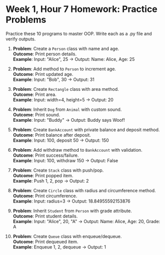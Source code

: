 # Week 1, Hour 7 Homework: Practice Problems

Practice these 10 programs to master OOP. Write each as a .py file and verify outputs.

1. **Problem**: Create a `Person` class with name and age.  
   **Outcome**: Print person details.  
   **Example**: Input: "Alice", 25 → Output: Name: Alice, Age: 25

2. **Problem**: Add method to `Person` to increment age.  
   **Outcome**: Print updated age.  
   **Example**: Input: "Bob", 30 → Output: 31

3. **Problem**: Create `Rectangle` class with area method.  
   **Outcome**: Print area.  
   **Example**: Input: width=4, height=5 → Output: 20

4. **Problem**: Inherit `Dog` from `Animal` with custom sound.  
   **Outcome**: Print sound.  
   **Example**: Input: "Buddy" → Output: Buddy says Woof!

5. **Problem**: Create `BankAccount` with private balance and deposit method.  
   **Outcome**: Print balance after deposit.  
   **Example**: Input: 100, deposit 50 → Output: 150

6. **Problem**: Add withdraw method to `BankAccount` with validation.  
   **Outcome**: Print success/failure.  
   **Example**: Input: 100, withdraw 150 → Output: False

7. **Problem**: Create `Stack` class with push/pop.  
   **Outcome**: Print popped item.  
   **Example**: Push 1, 2, pop → Output: 2

8. **Problem**: Create `Circle` class with radius and circumference method.  
   **Outcome**: Print circumference.  
   **Example**: Input: radius=3 → Output: 18.84955592153876

9. **Problem**: Inherit `Student` from `Person` with grade attribute.  
   **Outcome**: Print student details.  
   **Example**: Input: "Alice", 20, "A" → Output: Name: Alice, Age: 20, Grade: A

10. **Problem**: Create `Queue` class with enqueue/dequeue.  
    **Outcome**: Print dequeued item.  
    **Example**: Enqueue 1, 2, dequeue → Output: 1